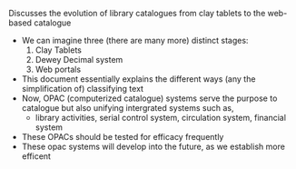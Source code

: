Discusses the evolution of library catalogues from clay tablets to the web-based catalogue
- We can imagine three (there are many more) distinct stages:
	1. Clay Tablets
	2. Dewey Decimal system
	3. Web portals
- This document essentially explains the different ways (any the simplification of) classifying text
- Now, OPAC (computerized catalogue) systems serve the purpose to catalogue but also unifying intergrated systems such as,
	- library activities, serial control system, circulation system, financial system
- These OPACs should be tested for efficacy frequently
- These opac systems will develop into the future, as we establish more efficent